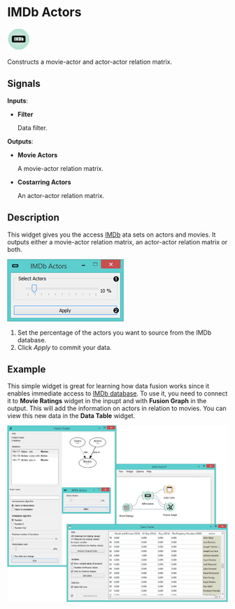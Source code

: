 IMDb Actors
===========

![IMDB Actors widget icon](icons/imdb-actors.png)

Constructs a movie-actor and actor-actor relation matrix.

Signals
-------

**Inputs**:

- **Filter**

  Data filter.

**Outputs**:

- **Movie Actors**

  A movie-actor relation matrix.

- **Costarring Actors**

  An actor-actor relation matrix.

Description
-----------

This widget gives you the access [IMDb](https://en.wikipedia.org/wiki/Internet_Movie_Database)
ata sets on actors and movies. It outputs either a
movie-actor relation matrix, an actor-actor relation matrix or both.

![IMDb widget](images/IMDbActors-stamped.png)

1. Set the percentage of the actors you want to source from the IMDb database.
2. Click *Apply* to commit your data.

Example
-------

This simple widget is great for learning how data fusion works since it enables immediate
access to [IMDb database](https://en.wikipedia.org/wiki/Internet_Movie_Database). To use it, 
you need to connect it to **Movie Ratings** widget in the
inpupt and with **Fusion Graph** in the output. This will add the information on actors in relation
to movies. You can view this new data in the **Data Table** widget.

<img src="images/IMDbActors-Example.png" alt="image" width="600">
